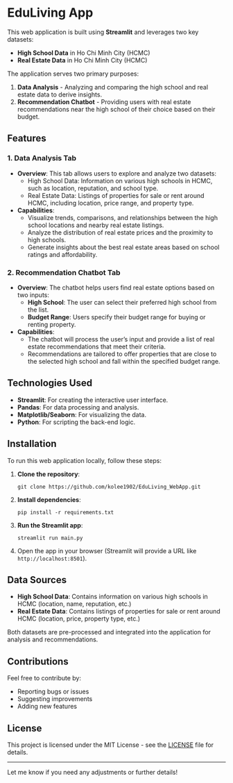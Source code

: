 # EduLiving App

This web application is built using **Streamlit** and leverages two key datasets:
- **High School Data** in Ho Chi Minh City (HCMC)
- **Real Estate Data** in Ho Chi Minh City (HCMC)

The application serves two primary purposes:
1. **Data Analysis** - Analyzing and comparing the high school and real estate data to derive insights.
2. **Recommendation Chatbot** - Providing users with real estate recommendations near the high school of their choice based on their budget.

## Features

### 1. **Data Analysis Tab**
   - **Overview**: This tab allows users to explore and analyze two datasets:
     - High School Data: Information on various high schools in HCMC, such as location, reputation, and school type.
     - Real Estate Data: Listings of properties for sale or rent around HCMC, including location, price range, and property type.
   - **Capabilities**:
     - Visualize trends, comparisons, and relationships between the high school locations and nearby real estate listings.
     - Analyze the distribution of real estate prices and the proximity to high schools.
     - Generate insights about the best real estate areas based on school ratings and affordability.

### 2. **Recommendation Chatbot Tab**
   - **Overview**: The chatbot helps users find real estate options based on two inputs:
     - **High School**: The user can select their preferred high school from the list.
     - **Budget Range**: Users specify their budget range for buying or renting property.
   - **Capabilities**:
     - The chatbot will process the user’s input and provide a list of real estate recommendations that meet their criteria.
     - Recommendations are tailored to offer properties that are close to the selected high school and fall within the specified budget range.

## Technologies Used
- **Streamlit**: For creating the interactive user interface.
- **Pandas**: For data processing and analysis.
- **Matplotlib/Seaborn**: For visualizing the data.
- **Python**: For scripting the back-end logic.

## Installation

To run this web application locally, follow these steps:

1. **Clone the repository**:
   ```
   git clone https://github.com/kolee1902/EduLiving_WebApp.git
   ```

2. **Install dependencies**:
   ```
   pip install -r requirements.txt
   ```

3. **Run the Streamlit app**:
   ```
   streamlit run main.py
   ```

4. Open the app in your browser (Streamlit will provide a URL like `http://localhost:8501`).

## Data Sources
- **High School Data**: Contains information on various high schools in HCMC (location, name, reputation, etc.)
- **Real Estate Data**: Contains listings of properties for sale or rent around HCMC (location, price, property type, etc.)

Both datasets are pre-processed and integrated into the application for analysis and recommendations.

## Contributions

Feel free to contribute by:
- Reporting bugs or issues
- Suggesting improvements
- Adding new features

## License

This project is licensed under the MIT License - see the [LICENSE](LICENSE) file for details.

---

Let me know if you need any adjustments or further details!
